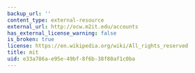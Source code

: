 ```yaml
---
backup_url: ''
content_type: external-resource
external_url: http://ocw.m2it.edu/accounts
has_external_license_warning: false
is_broken: true
license: https://en.wikipedia.org/wiki/All_rights_reserved
title: mit
uid: e33a786a-e95e-49bf-8f6b-38f80af1c0ba
---
```

